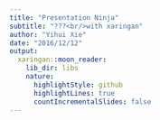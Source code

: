```yaml
---
title: "Presentation Ninja"
subtitle: "???<br/>with xaringan"
author: "Yihui Xie"
date: "2016/12/12"
output:
  xaringan::moon_reader:
    lib_dir: libs
    nature:
      highlightStyle: github
      highlightLines: true
      countIncrementalSlides: false
---
```

